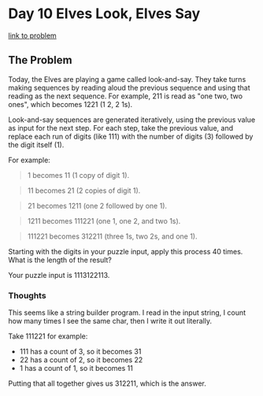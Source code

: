 # Day 10 Elves Look, Elves Say

[link to problem](https://adventofcode.com/2015/day/10)

## The Problem

Today, the Elves are playing a game called look-and-say. They take turns making sequences by reading aloud the previous sequence and using that reading as the next sequence. For example, 211 is read as "one two, two ones", which becomes 1221 (1 2, 2 1s).

Look-and-say sequences are generated iteratively, using the previous value as input for the next step. For each step, take the previous value, and replace each run of digits (like 111) with the number of digits (3) followed by the digit itself (1).

For example:

> 1 becomes 11 (1 copy of digit 1).

> 11 becomes 21 (2 copies of digit 1).

> 21 becomes 1211 (one 2 followed by one 1).

> 1211 becomes 111221 (one 1, one 2, and two 1s).

> 111221 becomes 312211 (three 1s, two 2s, and one 1).

Starting with the digits in your puzzle input, apply this process 40 times. What is the length of the result?

Your puzzle input is 1113122113.

### Thoughts

This seems like a string builder program. I read in the input string, I count how many times I see the same char, then I write it out literally.

Take 111221 for example:
- 111 has a count of 3, so it becomes 31
- 22 has a count of 2, so it becomes 22
- 1 has a count of 1, so it becomes 11

Putting that all together gives us 312211, which is the answer.
